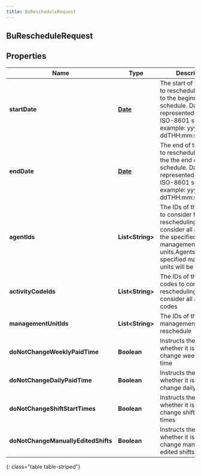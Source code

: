 ```yaml
---
title: BuRescheduleRequest
---
```


## BuRescheduleRequest

## Properties

| Name                                | Type                                        | Description                                                                                                                                                                    | Notes      |
| ----------------------------------- | ------------------------------------------- | ------------------------------------------------------------------------------------------------------------------------------------------------------------------------------ | ---------- |
| **startDate**                       | <!----><!---->[**Date**](Date.md)<!---->    | The start of the range to reschedule. Defaults to the beginning of the schedule. Date time is represented as an ISO-8601 string. For example: yyyy-MM-ddTHH:mm:ss[.mmm]Z       | [optional] |
| **endDate**                         | <!----><!---->[**Date**](Date.md)<!---->    | The end of the range to reschedule. Defaults the the end of the schedule. Date time is represented as an ISO-8601 string. For example: yyyy-MM-ddTHH:mm:ss[.mmm]Z              | [optional] |
| **agentIds**                        | <!----><!---->**List&lt;String&gt;**<!----> | The IDs of the agents to consider for rescheduling. Omit to consider all agents in the specified management units.Agents not in the specified management units will be ignored | [optional] |
| **activityCodeIds**                 | <!----><!---->**List&lt;String&gt;**<!----> | The IDs of the activity codes to consider for rescheduling. Omit to consider all activity codes                                                                                | [optional] |
| **managementUnitIds**               | <!----><!---->**List&lt;String&gt;**<!----> | The IDs of the management units to reschedule                                                                                                                                  |            |
| **doNotChangeWeeklyPaidTime**       | <!----><!---->**Boolean**<!---->            | Instructs the scheduler whether it is allowed to change weekly paid time                                                                                                       |            |
| **doNotChangeDailyPaidTime**        | <!----><!---->**Boolean**<!---->            | Instructs the scheduler whether it is allowed to change daily paid time                                                                                                        |            |
| **doNotChangeShiftStartTimes**      | <!----><!---->**Boolean**<!---->            | Instructs the scheduler whether it is allowed to change shift start times                                                                                                      |            |
| **doNotChangeManuallyEditedShifts** | <!----><!---->**Boolean**<!---->            | Instructs the scheduler whether it is allowed to change manually edited shifts                                                                                                 |            |

{: class="table table-striped"}
